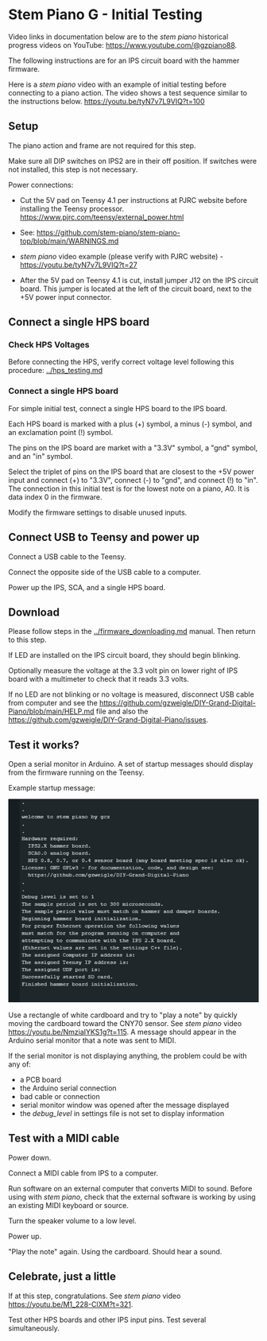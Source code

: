 # Stem Piano G - Initial Testing

Video links in documentation below are to the *stem piano* historical progress videos on YouTube: https://www.youtube.com/@gzpiano88.

The following instructions are for an IPS circuit board with the hammer firmware.

Here is a *stem piano* video with an example of initial testing before connecting to a piano action. The video shows a test sequence similar to the instructions below. https://youtu.be/tyN7v7L9VIQ?t=100

## Setup

The piano action and frame are not required for this step.

Make sure all DIP switches on IPS2 are in their off position. If switches were not installed, this step is not necessary.

Power connections:

* Cut the 5V pad on Teensy 4.1 per instructions at PJRC website before installing the Teensy processor. https://www.pjrc.com/teensy/external_power.html

* See: https://github.com/stem-piano/stem-piano-top/blob/main/WARNINGS.md

* *stem piano* video example (please verify with PJRC website) - https://youtu.be/tyN7v7L9VIQ?t=27

* After the 5V pad on Teensy 4.1 is cut, install jumper J12 on the IPS circuit board. This jumper is located at the left of the circuit board, next to the +5V power input connector.

## Connect a single HPS board

### Check HPS Voltages

Before connecting the HPS, verify correct voltage level following this procedure: [../hps_testing.md](../hps_testing.md)

### Connect a single HPS board

For simple initial test, connect a single HPS board to the IPS board.

Each HPS board is marked with a plus (+) symbol, a minus (-) symbol, and an exclamation point (!) symbol.

The pins on the IPS board are market with a "3.3V" symbol, a "gnd" symbol, and an "in" symbol.

Select the triplet of pins on the IPS board that are closest to the +5V power input and connect (+) to "3.3V", connect (-) to "gnd", and connect (!) to "in". The connection in this initial test is for the lowest note on a piano, A0. It is data index 0 in the firmware.

Modify the firmware settings to disable unused inputs.

## Connect USB to Teensy and power up

Connect a USB cable to the Teensy.

Connect the opposite side of the USB cable to a computer.

Power up the IPS, SCA, and a single HPS board.

## Download

Please follow steps in the [../firmware_downloading.md](../firmware_downloading.md) manual. Then return to this step.

If LED are installed on the IPS circuit board, they should begin blinking.

Optionally measure the voltage at the 3.3 volt pin on lower right of IPS board with a multimeter to check that it reads 3.3 volts.

If no LED are not blinking or no voltage is measured, disconnect USB cable from computer and see the https://github.com/gzweigle/DIY-Grand-Digital-Piano/blob/main/HELP.md file and also the https://github.com/gzweigle/DIY-Grand-Digital-Piano/issues.

## Test it works?

Open a serial monitor in Arduino. A set of startup messages should display from the firmware running on the Teensy.

Example startup message:

![](../pictures/startup_example.jpg)

Use a rectangle of white cardboard and try to "play a note" by quickly moving the cardboard toward the CNY70 sensor. See *stem piano* video https://youtu.be/NmziaIYKS1g?t=115. A message should appear in the Arduino serial monitor that a note was sent to MIDI.

If the serial monitor is not displaying anything, the problem could be with any of:
* a PCB board
* the Arduino serial connection
* bad cable or connection
* serial monitor window was opened after the message displayed
* the *debug_level* in settings file is not set to display information

## Test with a MIDI cable

Power down.

Connect a MIDI cable from IPS to a computer.

Run software on an external computer that converts MIDI to sound. Before using with *stem piano*, check that the external software is working by using an existing MIDI keyboard or source.

Turn the speaker volume to a low level.

Power up.

"Play the note" again. Using the cardboard. Should hear a sound.

## Celebrate, just a little

If at this step, congratulations. See *stem piano* video https://youtu.be/M1_228-ClXM?t=321.

Test other HPS boards and other IPS input pins. Test several simultaneously.